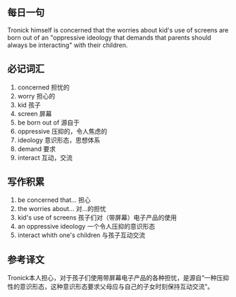 ## 每日一句
Tronick himself is concerned that the worries about kid's use of screens are born out of an "oppressive ideology that demands
that parents should always be interacting" with their children.

## 必记词汇
1. concerned 担忧的
2. worry 担心的
3. kid 孩子
4. screen 屏幕
5. be born out of 源自于
6. oppressive 压抑的，令人焦虑的
7. ideology 意识形态，思想体系
8. demand 要求
9. interact 互动，交流

## 写作积累
1. be concerned that... 担心
2. the worries about... 对...的担忧
3. kid's use of screens 孩子们对（带屏幕）电子产品的使用
4. an oppressive ideology 一个令人压抑的意识形态
5. interact whith one's children 与孩子互动交流

## 参考译文
Tronick本人担心，对于孩子们使用带屏幕电子产品的各种担忧，是源自“一种压抑性的意识形态，这种意识形态要求父母应与自己的子女时刻保持互动交流”。

